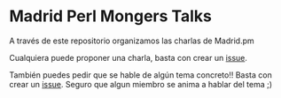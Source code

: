 # Madrid Perl Mongers Talks

A través de este repositorio organizamos las charlas de Madrid.pm

Cualquiera puede proponer una charla, basta con crear un [issue](https://github.com/MadridJs/talks/issues/new).

También puedes pedir que se hable de algún tema concreto!! Basta con crear un [issue](https://github.com/MadridJs/talks/issues/new). Seguro que algun miembro se anima a hablar del tema ;)
